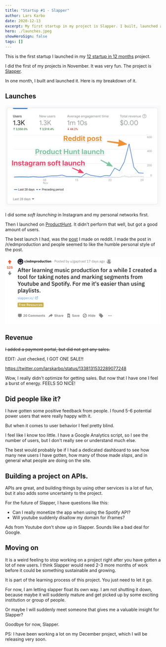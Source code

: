 ```yaml
---
title: "Startup #1 - Slapper"
author: Lars Karbo
date: 2020-12-13
excerpt: My first startup in my project is Slapper. I built, launched and monetized it in a month
hero: ./launches.jpeg
showHeroSign: false
tags: []
---
```


This is the first startup I launched in my [12 startup in 12 months](/12-startups-12-months/) project.


I did the first of my projects in November. It was very fun. The project is [Slapper](https://slapper.io).

In one month, I built and launched it. Here is my breakdown of it.

## Launches

![Three different launches](./launches.jpeg)

I did some *soft launching* in Instagram and my personal networks first.

Then I launched on [ProductHunt](https://www.producthunt.com/posts/slapper). It didn't perform that well, but got a good amount of users.

The best launch I had, was the [post](https://www.reddit.com/r/edmproduction/comments/k12297/after_learning_music_production_for_a_while_i/) I made on reddit. I made the post in /r/edmproduction and people seemed to like the humble personal style of the post.

![reddit post](2020-12-13-15-30-27.png)


## Revenue

<s>I added a payment portal, but did not get any sales.</s>

EDIT: Just checked, I GOT ONE SALE!!

https://twitter.com/larskarbo/status/1338131532289077248

Wow, I really didn't optimize for getting sales. But now that I have one I feel a burst of energy. FEELS SO NICE!


## Did people like it?

I have gotten some positive feedback from people. I found 5-6 potential power users that were really happy with it.

But when it comes to user behavior I feel pretty blind.

I feel like I know too little. I have a Google Analytics script, so I see the number of users, but I don't really see or understand much else.

The best would probably be if I had a dedicated dashboard to see how many new users I have gotten, how many of those made *slaps*, and in general what people are doing on the site.


## Building a project on APIs.

APIs are great, and building things by using other services is a lot of fun, but it also adds some uncertainty to the project.

For the future of Slapper, I have questions like this:

- Can I really monetize the app when using the Spotify API?
- Will youtube suddenly disallow my domain for iframes?

Ads from Youtube don't show up in Slapper. Sounds like a bad deal for Google.

## Moving on

It is a weird feeling to stop working on a project right after you have gotten a lot of new users. I think Slapper would need 2-3 more months of work before it could be something sustainable and growing.

It is part of the learning process of this project. You just need to let it go.

For now, I am letting slapper float its own way. I am not shutting it down, because maybe it will suddenly mature and get picked up by some exciting institution or group of people.

Or maybe I will suddenly meet someone that gives me a valuable insight for Slapper?

Goodbye for now, Slapper.

PS: I have been working a lot on my December project, which I will be releasing very soon.

